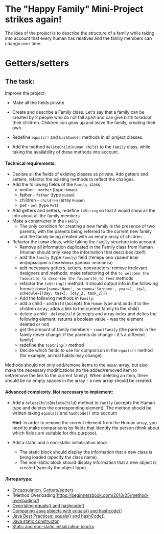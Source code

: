 # The "Happy Family" Mini-Project strikes again!

The idea of the project is to describe the structure of a family while taking into account that every human has relatives and the family members can change over time.

# Getters/setters
## The task:

Improve the project:
- Make all the fields private
- Create and describe a Family class. Let's say that a family can be created by 2 people who do not fall apart and can give birth to/adopt their children. Children can grow up and leave the family, creating their own.

- Redefine `equals()` and `hashCode()` methods in all project classes.
- Add the method `deleteChild(Human child)` to the `Family` class, while taking the availability of these methods into account.

#### Technical requirements:
- Declare all the fields of existing classes as private. Add getters and setters, refactor the existing methods to reflect the changes.
- Add the following fields of the `Family`: class
  - mother - `mother` (type `Human`)
  - father - `father` (type `Human`)
  - children - `children` (array `Human`)
  - pet - `pet` (type `Pet`)
- Add getters and setters, redefine `toString` so that it would show all the info about all the family members
- Make a constructor in the `Family`
  - The only condition for creating a new family is the presence of two parents, with the parents being referred to the current new family and the family being created with an empty array of children.
- Refactor the `Human` class, while taking the `Family` structure into account:
  - Remove all information duplicated in the Family class from Human (Human should only keep the information that describes itself)
  - add the `family` (type `Family`) field (теперь оно хранит всю информацию о семейных данных человека)
  - add necessary getters, setters, constructors; remove irrelevant designers and methods; make refactoring of the  ` to welcome the favourite `, ` to describe the favourite `, ` to feed ` methods
  - refactor the `toString()` method. It should output info in the following format:
  `Human{name='Name', surname='Surname', year=1, iq=1, schedule=[[day, task], [day_2, task_2]]}`
  - Add the following methods in `Family`:
  - add a child - `addChild` (accepts the `Human` type and adds it to the children array; adds a link to the current family to the child)
  - delete a child -  `deleteChild` (accepts and array index and deltes the following element; returns a boolean value - was the element deleted or not)
  - get the amount of family members - `countFamily` (the parents in the family never change. If the parents do change - it's a different family)
  - redefine the `toString()` method
  - Decide which fields to use for comparison in the `equals()` method (for example, animal habits may change).
  
Methods should not only add/remove items to the `Human` array, but also make the necessary modifications (to the added/removed item to set/remove the link to the current family). When deleting an item, there should be no empty spaces in the array - a new array should be created.  

#### Advanced complexity. Not necessary to implement:
- Add a  `deleteChild`(`deleteChild`) method to `Family` (accepts the Human type and deletes the corresponding element). The method should be written taking  `equals()` and `hashCode()` into account

   **Hint**: In order to remove the correct element from the Human array, you need to make comparisons by fields that identify the person (think about which fields are suitable for this purpose).
   
- Add a static and a non-static initialisation block 
  - The static block should display the information that a new class is being loaded (specify the class name).
  - The non-static block should display information that a new object is created (specify the object type).


#### Литература:
- [Encapsulation. Getters/setters](https://www.geeksforgeeks.org/encapsulation-in-java/)
- [Method Overloading(https://beginnersbook.com/2013/05/method-overloading/)
- [Overriding equals() and hashcode()](https://www.mkyong.com/java/java-how-to-overrides-equals-and-hashcode/)
- [Comparing Java objects with equals() and hashcode()](https://www.javaworld.com/article/3305792/learn-java/java-challengers-4-comparing-java-objects-with-equals-and-hashcode.html)
- [Java Best Practices: equals() and hashCode()](https://www.intigua.com/blog/good-and-bad-equals-and-hashcode)
- [Java static constructor](https://softwareengineering.stackexchange.com/questions/228242/working-with-static-constructor-in-java)
- [Static and non-static initialization blocks](https://www.quora.com/What-is-difference-between-non-static-block-and-instance-initialize-block)
